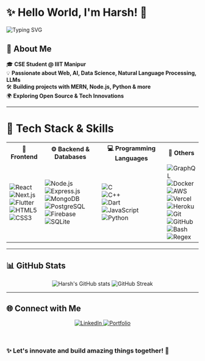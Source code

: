 # ✨ Hello World, I'm Harsh! 👋  

<!-- Animated Header -->
![Typing SVG](https://readme-typing-svg.herokuapp.com?font=Fira+Code&size=44&pause=1000&color=0099FF&center=true&vCenter=true&width=600&lines=Full-Stack+Developer;Data+Enthusiast;App+Development;Language+Models!;Competitive+Programming;)


## 🚀 About Me  
🎓 **CSE Student @ IIIT Manipur**  
💡 **Passionate about Web, AI, Data Science, Natural Language Processing, LLMs**  
🛠 **Building projects with MERN, Node.js, Python & more**  
🌍 **Exploring Open Source & Tech Innovations**  

----

# 🚀 **Tech Stack & Skills**

<table align="center">
  <tr>
    <th>🚀 Frontend</th>
    <th>⚙ Backend & Databases</th>
    <th>💻 Programming Languages</th>
    <th>🔧 Others</th>
  </tr>
  <tr>
    <td>
      <img src="https://img.shields.io/badge/React-20232A?style=for-the-badge&logo=react&logoColor=61DAFB&labelColor=black" alt="React">  
      <br>
      <img src="https://img.shields.io/badge/Next.js-000000?style=for-the-badge&logo=nextdotjs&logoColor=white" alt="Next.js">  
      <br>
      <img src="https://img.shields.io/badge/Flutter-02569B?style=for-the-badge&logo=flutter&logoColor=white" alt="Flutter">  
      <br>
      <img src="https://img.shields.io/badge/HTML5-E34F26?style=for-the-badge&logo=html5&logoColor=white" alt="HTML5">  
      <br>
      <img src="https://img.shields.io/badge/CSS3-1572B6?style=for-the-badge&logo=css3&logoColor=white" alt="CSS3">  
    </td>
    <td>
      <img src="https://img.shields.io/badge/Node.js-43853D?style=for-the-badge&logo=node.js&logoColor=white" alt="Node.js">  
      <br>
      <img src="https://img.shields.io/badge/Express.js-404D59?style=for-the-badge" alt="Express.js">  
      <br>
      <img src="https://img.shields.io/badge/MongoDB-4EA94B?style=for-the-badge&logo=mongodb&logoColor=white" alt="MongoDB">  
      <br>
      <img src="https://img.shields.io/badge/PostgreSQL-336791?style=for-the-badge&logo=postgresql&logoColor=white" alt="PostgreSQL">  
      <br>
      <img src="https://img.shields.io/badge/Firebase-FFCA28?style=for-the-badge&logo=firebase&logoColor=white" alt="Firebase">  
      <br>
      <img src="https://img.shields.io/badge/SQLite-07405E?style=for-the-badge&logo=sqlite&logoColor=white" alt="SQLite">  
    </td>
    <td>
      <img src="https://img.shields.io/badge/C-00599C?style=for-the-badge&logo=c&logoColor=white" alt="C">  
      <br>
      <img src="https://img.shields.io/badge/C++-00599C?style=for-the-badge&logo=c%2B%2B&logoColor=white" alt="C++">  
      <br>
      <img src="https://img.shields.io/badge/Dart-0175C2?style=for-the-badge&logo=dart&logoColor=white" alt="Dart">  
      <br>
      <img src="https://img.shields.io/badge/JavaScript-F7DF1E?style=for-the-badge&logo=javascript&logoColor=black" alt="JavaScript">  
      <br>
      <img src="https://img.shields.io/badge/Python-3776AB?style=for-the-badge&logo=python&logoColor=white" alt="Python">  
    </td>
    <td>
      <img src="https://img.shields.io/badge/GraphQL-E10098?style=for-the-badge&logo=graphql&logoColor=white" alt="GraphQL">  
      <br>
      <img src="https://img.shields.io/badge/Docker-2496ED?style=for-the-badge&logo=docker&logoColor=white" alt="Docker">  
      <br>
      <img src="https://img.shields.io/badge/AWS-232F3E?style=for-the-badge&logo=amazon-aws&logoColor=white" alt="AWS">  
      <br>
      <img src="https://img.shields.io/badge/Vercel-000000?style=for-the-badge&logo=vercel&logoColor=white" alt="Vercel">  
      <br>
      <img src="https://img.shields.io/badge/Heroku-430098?style=for-the-badge&logo=heroku&logoColor=white" alt="Heroku">  
      <br>
      <img src="https://img.shields.io/badge/Git-F05032?style=for-the-badge&logo=git&logoColor=white" alt="Git">  
      <br>
      <img src="https://img.shields.io/badge/GitHub-181717?style=for-the-badge&logo=github&logoColor=white" alt="GitHub">  
      <br>
      <img src="https://img.shields.io/badge/Bash-4EAA25?style=for-the-badge&logo=gnu-bash&logoColor=white" alt="Bash">  
      <br>
      <img src="https://img.shields.io/badge/Regex-000000?style=for-the-badge&logo=regex&logoColor=white" alt="Regex">  
    </td>
  </tr>
</table>


----

## 📊 GitHub Stats  
<div align="center">
  <img src="https://github-readme-stats.vercel.app/api?username=KDHarsh24&show_icons=true&theme=radical" alt="Harsh's GitHub stats" />
  <img src="https://github-readme-streak-stats.herokuapp.com/?user=KDHarsh24&theme=radical" alt="GitHub Streak" />
</div>


---

## 🌐 Connect with Me  

<p align="center">
  <a href="https://linkedin.com/in/kdharsh24" target="_blank">
    <img src="https://img.shields.io/badge/LinkedIn-0A66C2?style=for-the-badge&logo=linkedin&logoColor=white" alt="LinkedIn">
  </a>
  <a href="https://kdharsh24.github.io" target="_blank">
    <img src="https://img.shields.io/badge/Portfolio-FF5722?style=for-the-badge&logo=globe&logoColor=white" alt="Portfolio">
  </a>
</p>

<br/>

### ✨ **Let's innovate and build amazing things together!** 🚀  

